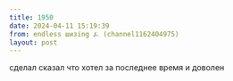 ```yaml
---
title: 1950
date: 2024-04-11 15:19:39
from: endless шизing ⍼ (channel1162404975)
layout: post
---
```


сделал сказал что хотел за последнее время и доволен
